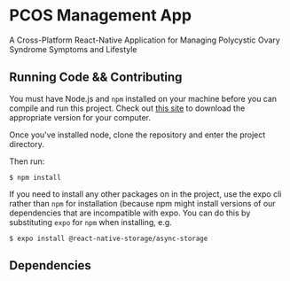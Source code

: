 # PCOS Management App

A Cross-Platform React-Native Application for Managing Polycystic Ovary Syndrome Symptoms and Lifestyle

## Running Code && Contributing

You must have Node.js and `npm` installed on your machine before you can compile and run this project. Check out [this site](https://nodejs.org/en/download/) to download the appropriate version for your computer. 

Once you've installed node, clone the repository and enter the project directory.

Then run:

```
$ npm install
```

If you need to install any other packages on in the project, use the expo cli rather than `npm` for installation (because npm might install versions of our dependencies that are incompatible with expo. You can do this by substituting `expo` for `npm` when installing, e.g.

```
$ expo install @react-native-storage/async-storage
```

## Dependencies
